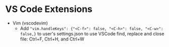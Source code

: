 # VS Code Extensions

- Vim (vscodevim)
  - Add `"vim.handleKeys": {"<C-f>": false, "<C-h>": false, "<C-w>": false,}`
    to user's settings.json to use VSCode find, replace and close file:
    Ctrl+F, Ctrl+H, and Ctrl+W
